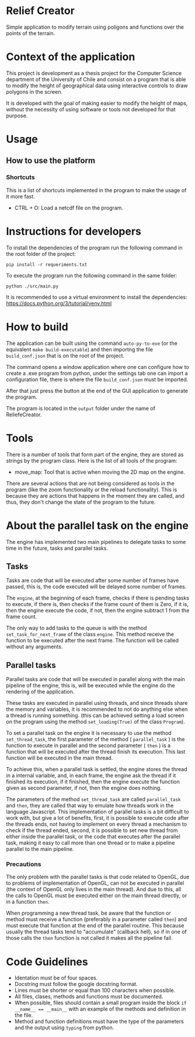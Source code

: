 # Relief Creator

Simple application to modify terrain using poligons and functions over the points of the terrain.

# Context of the application

This project is development as a thesis project for the Computer Science department of the University of Chile and
consist on a program that is able to modify the height of geographical data using interactive controls to draw polygons
in the screen.

It is developed with the goal of making easier to modify the height of maps, without the necessity of using software or
tools not developed for that purpose.

# Usage

## How to use the platform

### Shortcuts

This is a list of shortcuts implemented in the program to make the usage of it more fast.

- CTRL + O: Load a netcdf file on the program.

# Instructions for developers

To install the dependencies of the program run the following command in the root folder of the project:

    pip install -r requeriments.txt


To execute the program run the following command in the same folder:

    python ./src/main.py

It is recommended to use a virtual environment to install the dependencies: https://docs.python.org/3/tutorial/venv.html

# How to build

The application can be built using the command `auto-py-to-exe` (or the equivalent `make build-executable`) and then 
importng the file `build_conf.json` that is on the root of the project.

The command opens a window application where one can configure how to create a .exe program from python, under the
settings tab one can import a configuration file, there is where the file `build_conf.json` must be imported.

After that just press the button at the end of the GUI application to generate the program.

The program is located in the `output` folder under the name of ReliefeCreator.

# Tools

There is a number of tools that form part of the engine, they are stored as strings by the program class. Here is the list of all tools of the program:

- move_map: Tool that is active when moving the 2D map on the engine.

There are several actions that are not being considered as tools in the program (like the zoom functionality or
 the reload functionality). This is because they are actions that happens in the moment they are called, and thus, 
 they don't change the state of the program to the future.

# About the parallel task on the engine

The engine has implemented two main pipelines to delegate tasks to some time in the future, tasks and parallel tasks.

## Tasks

Tasks are code that will be executed after some number of frames have passed, this is, the code executed will be delayed
some number of frames.

The `engine`, at the beginning of each frame, checks if there is pending tasks to execute, if there is, then checks 
if the frame count of them is Zero, if it is, then the engine execute the code, if not, then the engine subtract 1 from
the frame count.

The only way to add tasks to the queue is with the method `set_task_for_next_frame` of the class `engine`.  This method 
receive the function to be executed after the next frame. The function will be called without any arguments.

## Parallel tasks

Parallel tasks are code that will be executed in parallel along with the main pipeline of the engine, this is, will be 
executed while the engine do the rendering of the application.

These tasks are executed in parallel using threads, and since threads share the memory and variables, it is recommended
to not do anything else when a thread is running something. (this can be achieved setting a load screen on the program
using the method `set_loading(True)` of the class `Program`).

To set a parallel task on the engine it is necessary to use the method `set_thread_task`, the first parameter of the 
method ( `parallel_task` ) is the function to execute in parallel and the second parameter ( `then` ) is a function that will be executed after
the thread finish its execution. This last function will be executed in the main thread.

To achieve this, when a parallel task is settled, the engine stores the thread in a internal variable, and, in each frame,
the engine ask the thread if it finished its execution, if it finished, then the engine execute the function given as
second parameter, if not, then the engine does nothing.

The parameters of the method `set_thread_task` are called `parallel_task` and `then`, they are called that way to 
emulate how threads work in the language Javascript. This implementation of parallel tasks is a bit difficult to work
with, but give a lot of benefits, first, it is possible to execute code after the threads ends, not having to implement
on every thread a mechanism to check if the thread ended, second, it is possible to set new thread from either inside
the parallel task, or the code that executes after the parallel task, making it easy to call more than one thread or 
to make a pipeline parallel to the main pipeline.

### Precautions

The only problem with the parallel tasks is that code related to OpenGL, due to problems of implementation of OpenGL, 
can not be executed in parallel (the context of OpenGL only lives in the main thread). And due to this, all the calls
to OpenGL must be executed either on the main thread directly, or in a function `then`.

When programming a new thread task, be aware that the function or method must receive a function (preferably in a 
parameter called `then`) and must execute that function at the end of the parallel routine. This because usually the
thread tasks tend to "accumulate" (callback hell), so if in one of those calls the `then` function is not called it
makes all the pipeline fail.

# Code Guidelines

- Identation must be of four spaces.
- Docstring must follow the google docstring format.
- Lines must be shorter or equal than 100 characters when possible.
- All files, clases, methods and functions must be documented.
- When possible, files should contain a small program inside the block `if __name__ == __main__` with an example of the methods and definition in the file.
- Method and function definitions must have the type of the parameters and the output using `typing` from python.